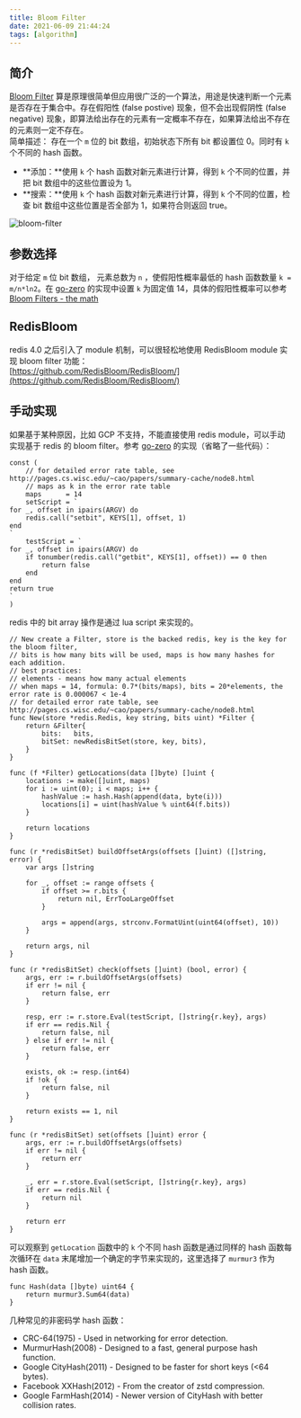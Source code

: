 ```yaml
---
title: Bloom Filter
date: 2021-06-09 21:44:24
tags: [algorithm]
---
```


## 简介

[Bloom Filter](https://en.wikipedia.org/wiki/Bloom_filter#) 算是原理很简单但应用很广泛的一个算法，用途是快速判断一个元素是否存在于集合中。存在假阳性 (false postive) 现象，但不会出现假阴性 (false negative) 现象，即算法给出存在的元素有一定概率不存在，如果算法给出不存在的元素则一定不存在。  
简单描述： 存在一个 `m` 位的 bit 数组，初始状态下所有 bit 都设置位 0。同时有 `k` 个不同的 hash 函数。
* **添加：**使用 `k` 个 hash 函数对新元素进行计算，得到 `k` 个不同的位置，并把 bit 数组中的这些位置设为 1。
* **搜索：**使用 `k` 个 hash 函数对新元素进行计算，得到 `k` 个不同的位置，检查 bit 数组中这些位置是否全部为 1，如果符合则返回 true。

![bloom-filter](https://upload.wikimedia.org/wikipedia/commons/thumb/a/ac/Bloom_filter.svg/974px-Bloom_filter.svg.png)

## 参数选择

对于给定 `m` 位 bit 数组， 元素总数为 `n` ，使假阳性概率最低的 hash 函数数量 `k = m/n*ln2`。在 [go-zero](https://github.com/tal-tech/go-zero) 的实现中设置 `k` 为固定值 14，具体的假阳性概率可以参考 [Bloom Filters - the math](http://pages.cs.wisc.edu/~cao/papers/summary-cache/node8.html)

## RedisBloom

redis 4.0 之后引入了 module 机制，可以很轻松地使用 RedisBloom module 实现 bloom filter 功能：  
[https://github.com/RedisBloom/RedisBloom/](https://github.com/RedisBloom/RedisBloom/)

## 手动实现

如果基于某种原因，比如 GCP 不支持，不能直接使用 redis module，可以手动实现基于 redis 的 bloom filter。参考 [go-zero](https://github.com/tal-tech/go-zero) 的实现（省略了一些代码）：


```golang
const (
	// for detailed error rate table, see http://pages.cs.wisc.edu/~cao/papers/summary-cache/node8.html
	// maps as k in the error rate table
	maps      = 14
	setScript = `
for _, offset in ipairs(ARGV) do
	redis.call("setbit", KEYS[1], offset, 1)
end
`
	testScript = `
for _, offset in ipairs(ARGV) do
	if tonumber(redis.call("getbit", KEYS[1], offset)) == 0 then
		return false
	end
end
return true
`
)
```
redis 中的 bit array 操作是通过 lua script 来实现的。

```golang
// New create a Filter, store is the backed redis, key is the key for the bloom filter,
// bits is how many bits will be used, maps is how many hashes for each addition.
// best practices:
// elements - means how many actual elements
// when maps = 14, formula: 0.7*(bits/maps), bits = 20*elements, the error rate is 0.000067 < 1e-4
// for detailed error rate table, see http://pages.cs.wisc.edu/~cao/papers/summary-cache/node8.html
func New(store *redis.Redis, key string, bits uint) *Filter {
	return &Filter{
		bits:   bits,
		bitSet: newRedisBitSet(store, key, bits),
	}
}

func (f *Filter) getLocations(data []byte) []uint {
	locations := make([]uint, maps)
	for i := uint(0); i < maps; i++ {
		hashValue := hash.Hash(append(data, byte(i)))
		locations[i] = uint(hashValue % uint64(f.bits))
	}

	return locations
}

func (r *redisBitSet) buildOffsetArgs(offsets []uint) ([]string, error) {
	var args []string

	for _, offset := range offsets {
		if offset >= r.bits {
			return nil, ErrTooLargeOffset
		}

		args = append(args, strconv.FormatUint(uint64(offset), 10))
	}

	return args, nil
}

func (r *redisBitSet) check(offsets []uint) (bool, error) {
	args, err := r.buildOffsetArgs(offsets)
	if err != nil {
		return false, err
	}

	resp, err := r.store.Eval(testScript, []string{r.key}, args)
	if err == redis.Nil {
		return false, nil
	} else if err != nil {
		return false, err
	}

	exists, ok := resp.(int64)
	if !ok {
		return false, nil
	}

	return exists == 1, nil
}

func (r *redisBitSet) set(offsets []uint) error {
	args, err := r.buildOffsetArgs(offsets)
	if err != nil {
		return err
	}

	_, err = r.store.Eval(setScript, []string{r.key}, args)
	if err == redis.Nil {
		return nil
	}

	return err
}
```

可以观察到 `getLocation` 函数中的 `k` 个不同 hash 函数是通过同样的 hash 函数每次循环在 `data` 末尾增加一个确定的字节来实现的，这里选择了 `murmur3` 作为 hash 函数。

```golang
func Hash(data []byte) uint64 {
	return murmur3.Sum64(data)
}
```

几种常见的非密码学 hash 函数：
* CRC-64(1975) - Used in networking for error detection.
* MurmurHash(2008) - Designed to a fast, general purpose hash function.
* Google CityHash(2011) - Designed to be faster for short keys (<64 bytes).
* Facebook XXHash(2012) - From the creator of zstd compression.
* Google FarmHash(2014) - Newer version of CityHash with better collision rates.